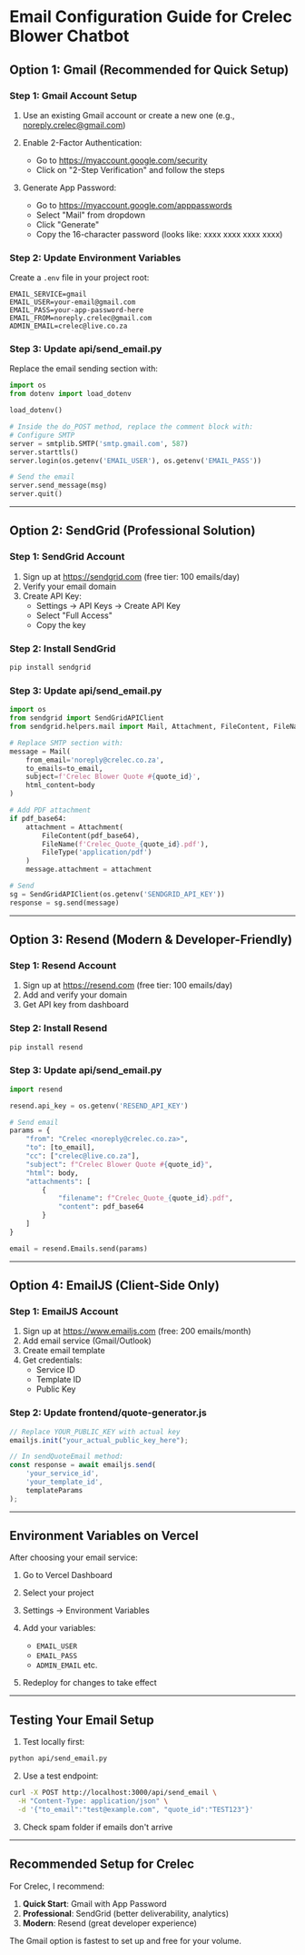 # Email Configuration Guide for Crelec Blower Chatbot

## Option 1: Gmail (Recommended for Quick Setup)

### Step 1: Gmail Account Setup
1. Use an existing Gmail account or create a new one (e.g., noreply.crelec@gmail.com)
2. Enable 2-Factor Authentication:
   - Go to https://myaccount.google.com/security
   - Click on "2-Step Verification" and follow the steps

3. Generate App Password:
   - Go to https://myaccount.google.com/apppasswords
   - Select "Mail" from dropdown
   - Click "Generate"
   - Copy the 16-character password (looks like: xxxx xxxx xxxx xxxx)

### Step 2: Update Environment Variables
Create a `.env` file in your project root:

```env
EMAIL_SERVICE=gmail
EMAIL_USER=your-email@gmail.com
EMAIL_PASS=your-app-password-here
EMAIL_FROM=noreply.crelec@gmail.com
ADMIN_EMAIL=crelec@live.co.za
```

### Step 3: Update api/send_email.py
Replace the email sending section with:

```python
import os
from dotenv import load_dotenv

load_dotenv()

# Inside the do_POST method, replace the comment block with:
# Configure SMTP
server = smtplib.SMTP('smtp.gmail.com', 587)
server.starttls()
server.login(os.getenv('EMAIL_USER'), os.getenv('EMAIL_PASS'))

# Send the email
server.send_message(msg)
server.quit()
```

---

## Option 2: SendGrid (Professional Solution)

### Step 1: SendGrid Account
1. Sign up at https://sendgrid.com (free tier: 100 emails/day)
2. Verify your email domain
3. Create API Key:
   - Settings → API Keys → Create API Key
   - Select "Full Access"
   - Copy the key

### Step 2: Install SendGrid
```bash
pip install sendgrid
```

### Step 3: Update api/send_email.py
```python
import os
from sendgrid import SendGridAPIClient
from sendgrid.helpers.mail import Mail, Attachment, FileContent, FileName, FileType

# Replace SMTP section with:
message = Mail(
    from_email='noreply@crelec.co.za',
    to_emails=to_email,
    subject=f'Crelec Blower Quote #{quote_id}',
    html_content=body
)

# Add PDF attachment
if pdf_base64:
    attachment = Attachment(
        FileContent(pdf_base64),
        FileName(f'Crelec_Quote_{quote_id}.pdf'),
        FileType('application/pdf')
    )
    message.attachment = attachment

# Send
sg = SendGridAPIClient(os.getenv('SENDGRID_API_KEY'))
response = sg.send(message)
```

---

## Option 3: Resend (Modern & Developer-Friendly)

### Step 1: Resend Account
1. Sign up at https://resend.com (free tier: 100 emails/day)
2. Add and verify your domain
3. Get API key from dashboard

### Step 2: Install Resend
```bash
pip install resend
```

### Step 3: Update api/send_email.py
```python
import resend

resend.api_key = os.getenv('RESEND_API_KEY')

# Send email
params = {
    "from": "Crelec <noreply@crelec.co.za>",
    "to": [to_email],
    "cc": ["crelec@live.co.za"],
    "subject": f"Crelec Blower Quote #{quote_id}",
    "html": body,
    "attachments": [
        {
            "filename": f"Crelec_Quote_{quote_id}.pdf",
            "content": pdf_base64
        }
    ]
}

email = resend.Emails.send(params)
```

---

## Option 4: EmailJS (Client-Side Only)

### Step 1: EmailJS Account
1. Sign up at https://www.emailjs.com (free: 200 emails/month)
2. Add email service (Gmail/Outlook)
3. Create email template
4. Get credentials:
   - Service ID
   - Template ID
   - Public Key

### Step 2: Update frontend/quote-generator.js
```javascript
// Replace YOUR_PUBLIC_KEY with actual key
emailjs.init("your_actual_public_key_here");

// In sendQuoteEmail method:
const response = await emailjs.send(
    'your_service_id',
    'your_template_id',
    templateParams
);
```

---

## Environment Variables on Vercel

After choosing your email service:

1. Go to Vercel Dashboard
2. Select your project
3. Settings → Environment Variables
4. Add your variables:
   - `EMAIL_USER`
   - `EMAIL_PASS`
   - `ADMIN_EMAIL`
   etc.

5. Redeploy for changes to take effect

---

## Testing Your Email Setup

1. Test locally first:
```bash
python api/send_email.py
```

2. Use a test endpoint:
```bash
curl -X POST http://localhost:3000/api/send_email \
  -H "Content-Type: application/json" \
  -d '{"to_email":"test@example.com", "quote_id":"TEST123"}'
```

3. Check spam folder if emails don't arrive

---

## Recommended Setup for Crelec

For Crelec, I recommend:

1. **Quick Start**: Gmail with App Password
2. **Professional**: SendGrid (better deliverability, analytics)
3. **Modern**: Resend (great developer experience)

The Gmail option is fastest to set up and free for your volume.
